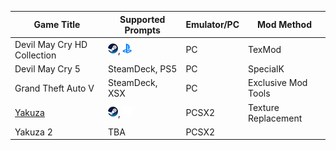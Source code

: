 
| Game Title | Supported Prompts | Emulator/PC | Mod Method |
| ---------- | ----------------- | ----------- | --- |
| Devil May Cry HD Collection   | ![Alt text of the image](https://github.com/TheAPBProject/TheAPBProject/blob/main/Logos/SteamDeck.png?raw=true), ![](https://github.com/TheAPBProject/TheAPBProject/blob/main/Logos/PS5.png?raw=true) | PC | TexMod
| Devil May Cry 5  | SteamDeck, PS5 | PC | SpecialK
| Grand Theft Auto V   | SteamDeck, XSX | PC | Exclusive Mod Tools
| [Yakuza](https://github.com/TheAPBProject/TheAPBProject/releases/tag/Yakuza)   | ![SD](https://github.com/TheAPBProject/TheAPBProject/blob/main/Logos/SteamDeck.png?raw=true), ![XSX](https://github.com/TheAPBProject/TheAPBProject/blob/main/Logos/XSX.png?raw=true)| PCSX2 | Texture Replacement
| Yakuza 2 | TBA           | PCSX2
